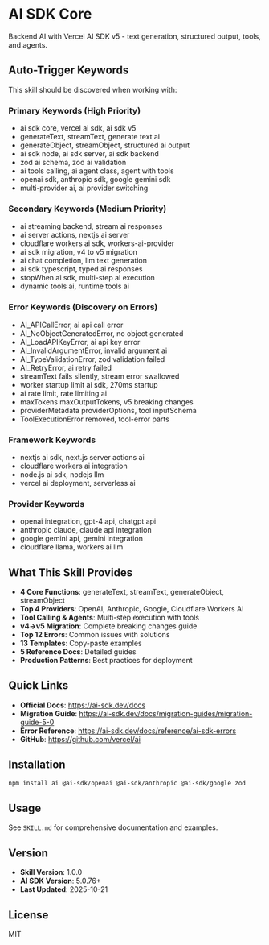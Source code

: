 # AI SDK Core

Backend AI with Vercel AI SDK v5 - text generation, structured output, tools, and agents.

## Auto-Trigger Keywords

This skill should be discovered when working with:

### Primary Keywords (High Priority)
- ai sdk core, vercel ai sdk, ai sdk v5
- generateText, streamText, generate text ai
- generateObject, streamObject, structured ai output
- ai sdk node, ai sdk server, ai sdk backend
- zod ai schema, zod ai validation
- ai tools calling, ai agent class, agent with tools
- openai sdk, anthropic sdk, google gemini sdk
- multi-provider ai, ai provider switching

### Secondary Keywords (Medium Priority)
- ai streaming backend, stream ai responses
- ai server actions, nextjs ai server
- cloudflare workers ai sdk, workers-ai-provider
- ai sdk migration, v4 to v5 migration
- ai chat completion, llm text generation
- ai sdk typescript, typed ai responses
- stopWhen ai sdk, multi-step ai execution
- dynamic tools ai, runtime tools ai

### Error Keywords (Discovery on Errors)
- AI_APICallError, ai api call error
- AI_NoObjectGeneratedError, no object generated
- AI_LoadAPIKeyError, ai api key error
- AI_InvalidArgumentError, invalid argument ai
- AI_TypeValidationError, zod validation failed
- AI_RetryError, ai retry failed
- streamText fails silently, stream error swallowed
- worker startup limit ai sdk, 270ms startup
- ai rate limit, rate limiting ai
- maxTokens maxOutputTokens, v5 breaking changes
- providerMetadata providerOptions, tool inputSchema
- ToolExecutionError removed, tool-error parts

### Framework Keywords
- nextjs ai sdk, next.js server actions ai
- cloudflare workers ai integration
- node.js ai sdk, nodejs llm
- vercel ai deployment, serverless ai

### Provider Keywords
- openai integration, gpt-4 api, chatgpt api
- anthropic claude, claude api integration
- google gemini api, gemini integration
- cloudflare llama, workers ai llm

## What This Skill Provides

- **4 Core Functions**: generateText, streamText, generateObject, streamObject
- **Top 4 Providers**: OpenAI, Anthropic, Google, Cloudflare Workers AI
- **Tool Calling & Agents**: Multi-step execution with tools
- **v4→v5 Migration**: Complete breaking changes guide
- **Top 12 Errors**: Common issues with solutions
- **13 Templates**: Copy-paste examples
- **5 Reference Docs**: Detailed guides
- **Production Patterns**: Best practices for deployment

## Quick Links

- **Official Docs**: https://ai-sdk.dev/docs
- **Migration Guide**: https://ai-sdk.dev/docs/migration-guides/migration-guide-5-0
- **Error Reference**: https://ai-sdk.dev/docs/reference/ai-sdk-errors
- **GitHub**: https://github.com/vercel/ai

## Installation

```bash
npm install ai @ai-sdk/openai @ai-sdk/anthropic @ai-sdk/google zod
```

## Usage

See `SKILL.md` for comprehensive documentation and examples.

## Version

- **Skill Version**: 1.0.0
- **AI SDK Version**: 5.0.76+
- **Last Updated**: 2025-10-21

## License

MIT
